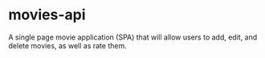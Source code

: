 # movies-api
A single page movie application (SPA) that will allow users to add, edit, and delete movies, as well as rate them.
